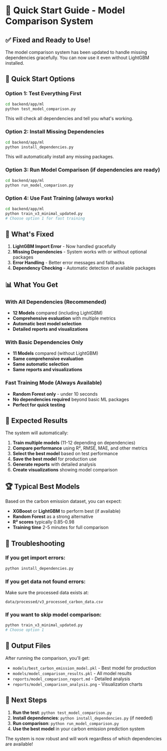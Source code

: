 # 🚀 Quick Start Guide - Model Comparison System

## ✅ Fixed and Ready to Use!

The model comparison system has been updated to handle missing dependencies gracefully. You can now use it even without LightGBM installed.

## 🎯 Quick Start Options

### Option 1: Test Everything First
```bash
cd backend/app/ml
python test_model_comparison.py
```
This will check all dependencies and tell you what's working.

### Option 2: Install Missing Dependencies
```bash
cd backend/app/ml
python install_dependencies.py
```
This will automatically install any missing packages.

### Option 3: Run Model Comparison (if dependencies are ready)
```bash
cd backend/app/ml
python run_model_comparison.py
```

### Option 4: Use Fast Training (always works)
```bash
cd backend/app/ml
python train_v3_minimal_updated.py
# Choose option 1 for fast training
```

## 🔧 What's Fixed

1. **LightGBM Import Error** - Now handled gracefully
2. **Missing Dependencies** - System works with or without optional packages
3. **Error Handling** - Better error messages and fallbacks
4. **Dependency Checking** - Automatic detection of available packages

## 📊 What You Get

### With All Dependencies (Recommended)
- **12 Models** compared (including LightGBM)
- **Comprehensive evaluation** with multiple metrics
- **Automatic best model selection**
- **Detailed reports and visualizations**

### With Basic Dependencies Only
- **11 Models** compared (without LightGBM)
- **Same comprehensive evaluation**
- **Same automatic selection**
- **Same reports and visualizations**

### Fast Training Mode (Always Available)
- **Random Forest only** - under 10 seconds
- **No dependencies required** beyond basic ML packages
- **Perfect for quick testing**

## 🎉 Expected Results

The system will automatically:
1. **Train multiple models** (11-12 depending on dependencies)
2. **Compare performance** using R², RMSE, MAE, and other metrics
3. **Select the best model** based on test performance
4. **Save the best model** for production use
5. **Generate reports** with detailed analysis
6. **Create visualizations** showing model comparison

## 🏆 Typical Best Models

Based on the carbon emission dataset, you can expect:
- **XGBoost** or **LightGBM** to perform best (if available)
- **Random Forest** as a strong alternative
- **R² scores** typically 0.85-0.98
- **Training time** 2-5 minutes for full comparison

## 🚨 Troubleshooting

### If you get import errors:
```bash
python install_dependencies.py
```

### If you get data not found errors:
Make sure the processed data exists at:
```
data/processed/v3_processed_carbon_data.csv
```

### If you want to skip model comparison:
```bash
python train_v3_minimal_updated.py
# Choose option 1
```

## 📁 Output Files

After running the comparison, you'll get:
- `models/best_carbon_emission_model.pkl` - Best model for production
- `models/model_comparison_results.pkl` - All model results
- `reports/model_comparison_report.md` - Detailed analysis
- `reports/model_comparison_analysis.png` - Visualization charts

## 🎯 Next Steps

1. **Run the test**: `python test_model_comparison.py`
2. **Install dependencies**: `python install_dependencies.py` (if needed)
3. **Run comparison**: `python run_model_comparison.py`
4. **Use the best model** in your carbon emission prediction system

The system is now robust and will work regardless of which dependencies are available!
